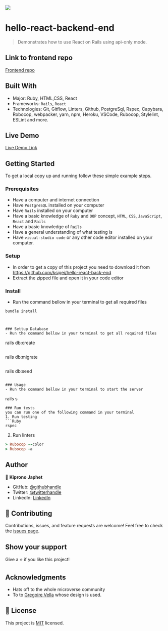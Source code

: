 ![](https://img.shields.io/badge/Microverse-blueviolet)

# hello-react-backend-end

> Demonstrates how to use React on Rails using api-only mode.

## Link to frontend repo

[Frontend repo](https://github.com/ksigei/hello-react-front-end)
## Built With

- Major: Ruby, HTML,CSS, React
- Frameworks: `Rails`, `React`
- Technologies: Git, Gitflow, Linters, Github, PostgreSql, Rspec, Capybara, Robocop, webpacker, yarn, npm, Heroku, VSCode, Rubocop, Stylelint, ESLint and more.

## Live Demo

[Live Demo Link](#)

## Getting Started
To get a local copy up and running follow these simple example steps.

### Prerequisites
- Have a computer and internet connection
- Have `PostgreSQL` installed on your computer
- Have `Rails` installed on your computer
- Have a basic knowledge of `Ruby` and `OOP` concept, `HTML`, `CSS`, `JavaScript`, `React` and `Rails`
- Have a basic knowledge of `Rails`
- Have a general understanding of what testing is
- Have `visual-studio code` or any other code editor installed on your computer.

### Setup
- In order to get a copy of this project you need to download it from https://github.com/ksigei/hello-react-back-end
- Extract the zipped file and open it in your code editor
### Install
- Run the command bellow in your terminal to get all required files
```
bundle install
```

```


### Settup Database
- Run the command bellow in your terminal to get all required files
```
rails db:create
```
```
rails db:migrate
```
```
rails db:seed
```

### Usage
- Run the command bellow in your terminal to start the server
```
rails s
```
### Run tests
you can run one of the following command in your terminal
1. Run testing
```Ruby
rspec
```
2. Run linters
```Ruby
> Rubocop --color
> Rubocop -a
```
## Author

👤 **Kiprono Japhet**

- GitHub: [@githubhandle](https://github.com/ksigei)
- Twitter: [@twitterhandle](https://twitter.com/_kipronojaphet)
- LinkedIn: [LinkedIn](https://www.linkedin.com/in/kiprono-japhet/)


## 🤝 Contributing

Contributions, issues, and feature requests are welcome!
Feel free to check the [issues page](../../issues/).
## Show your support

Give a ⭐️ if you like this project!
## Acknowledgments

- Hats off to the whole microverse community
- To to [Gregoire Vella](https://www.behance.net/gregoirevella) whose design is used.

## 📝 License
This project is [MIT](./LICENSE) licensed.
